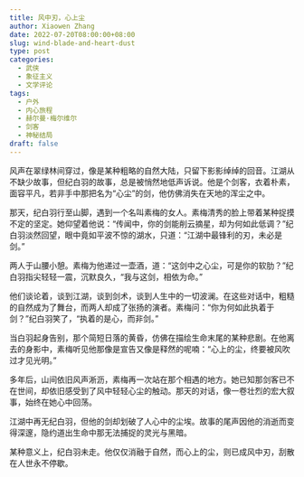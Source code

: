 ```yaml
---
title: 风中刃，心上尘
author: Xiaowen Zhang
date: 2022-07-20T08:00:00+08:00
slug: wind-blade-and-heart-dust
type: post
categories:
  - 武侠
  - 象征主义
  - 文学评论
tags:
  - 户外
  - 内心旅程
  - 赫尔曼·梅尔维尔
  - 剑客
  - 神秘结局
draft: false
---
```


风声在翠绿林间穿过，像是某种粗略的自然大陆，只留下影影绰绰的回音。江湖从不缺少故事，但纪白羽的故事，总是被悄然地低声诉说。他是个剑客，衣着朴素，面容平凡，若非手中那把名为“心尘”的剑，他仿佛消失在天地的浑尘之中。

那天，纪白羽行至山脚，遇到一个名叫素梅的女人。素梅清秀的脸上带着某种捉摸不定的坚定。她仰望着他说：“传闻中，你的剑能削云摘星，却为何如此低调？”纪白羽淡然回望，眼中竟如平波不惊的湖水，只道：“江湖中最锋利的刃，未必是剑。”

两人于山腰小憩。素梅为他递过一壶酒，道：“这剑中之心尘，可是你的软肋？”纪白羽指尖轻轻一震，沉默良久，“我与这剑，相依为命。”

他们谈论着，谈到江湖，谈到剑术，谈到人生中的一切波澜。在这些对话中，粗糙的自然成为了舞台，而两人却成了张扬的演者。素梅问：“你为何如此执着于剑？”纪白羽笑了，“执着的是心，而非剑。”

当白羽起身告别，那个简短日落的黄昏，仿佛在描绘生命末尾的某种悲剧。在他离去的身影中，素梅听见他那像是宣告又像是释然的呢喃：“心上的尘，终要被风吹过才见光明。”

多年后，山间依旧风声淅沥，素梅再一次站在那个相遇的地方。她已知那剑客已不在世间，却依旧感受到了风中轻轻心尘的触动。那天的对话，像一卷壮烈的宏大叙事，始终在她心中回荡。

江湖中再无纪白羽，但他的剑却划破了人心中的尘埃。故事的尾声因他的消逝而变得深邃，隐约道出生命中那无法捕捉的灵光与黑暗。

某种意义上，纪白羽未走。他仅仅消融于自然，而心上的尘，则已成风中刃，刮散在人世永不停歇。